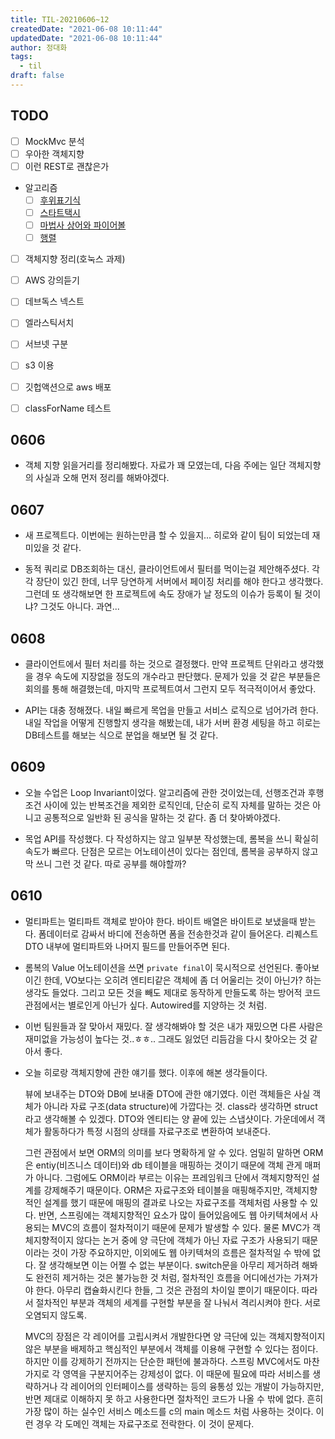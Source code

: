 ```yaml
---
title: TIL-20210606~12
createdDate: "2021-06-08 10:11:44"
updatedDate: "2021-06-08 10:11:44"
author: 정대화
tags:
  - til
draft: false
---
```


## TODO

- [ ] MockMvc 분석
- [ ] 우아한 객체지향
- [ ] 이런 REST로 괜찮은가
- 알고리즘
  - [ ] [후위표기식](https://www.acmicpc.net/problem/1918)
  - [ ] [스타트택시](https://www.acmicpc.net/problem/19238)
  - [ ] [마법사 상어와 파이어볼](https://www.acmicpc.net/problem/20056)
  - [ ] [행렬](https://www.acmicpc.net/problem/1080)

- [ ] 객체지향 정리(호눅스 과제)
- [ ] AWS 강의듣기
- [ ] 데브독스 넥스트

- [ ] 엘라스틱서치
- [ ] 서브넷 구분
- [ ] s3 이용
- [ ] 깃헙액션으로 aws 배포
- [ ] classForName 테스트

## 0606

- 객체 지향 읽을거리를 정리해봤다. 자료가 꽤 모였는데, 다음 주에는 일단 객체지향의 사실과 오해 먼저 정리를 해봐야겠다.

## 0607

- 새 프로젝트다. 이번에는 원하는만큼 할 수 있을지... 히로와 같이 팀이 되었는데 재미있을 것 같다.

- 동적 쿼리로 DB조회하는 대신, 클라이언트에서 필터를 먹이는걸 제안해주셨다. 각각 장단이 있긴 한데, 너무 당연하게 서버에서 페이징 처리를 해야 한다고 생각했다. 그런데 또 생각해보면 한 프로젝트에 속도 장애가 날 정도의 이슈가 등록이 될 것이냐? 그것도 아니다. 과연...

## 0608

- 클라이언트에서 필터 처리를 하는 것으로 결정했다. 만약 프로젝트 단위라고 생각했을 경우 속도에 지장없을 정도의 개수라고 판단했다. 문제가 있을 것 같은 부분들은 회의를 통해 해결했는데, 마지막 프로젝트여서 그런지 모두 적극적이어서 좋았다.

- API는 대충 정해졌다. 내일 빠르게 목업을 만들고 서비스 로직으로 넘어가려 한다. 내일 작업을 어떻게 진행할지 생각을 해봤는데, 내가 서버 환경 세팅을 하고 히로는 DB테스트를 해보는 식으로 분업을 해보면 될 것 같다.

## 0609

- 오늘 수업은 Loop Invariant이었다. 알고리즘에 관한 것이었는데, 선행조건과 후행조건 사이에 있는 반복조건을 제외한 로직인데, 단순히 로직 자체를 말하는 것은 아니고 공통적으로 일반화 된 공식을 말하는 것 같다. 좀 더 찾아봐야겠다.

- 목업 API를 작성했다. 다 작성하지는 않고 일부분 작성했는데, 롬복을 쓰니 확실히 속도가 빠르다. 단점은 모르는 어노테이션이 있다는 점인데, 롬복을 공부하지 않고 막 쓰니 그런 것 같다. 따로 공부를 해야할까?

## 0610

- 멀티파트는 멀티파트 객체로 받아야 한다. 바이트 배열은 바이트로 보냈을때 받는다. 폼데이터로 감싸서 바디에 전송하면 폼을 전송한것과 같이 들어온다. 리퀘스트 DTO 내부에 멀티파트와 나머지 필드를 만들어주면 된다.

- 롬복의 Value 어노테이션을 쓰면 `private final`이 묵시적으로 선언된다. 좋아보이긴 한데, VO보다는 오히려 엔티티같은 객체에 좀 더 어울리는 것이 아닌가? 하는 생각도 들었다. 그리고 모든 것을 빼도 제대로 동작하게 만들도록 하는 방어적 코드 관점에서는 별로인게 아닌가 싶다. Autowired를 지양하는 것 처럼.

- 이번 팀원들과 잘 맞아서 재밌다. 잘 생각해봐야 할 것은 내가 재밌으면 다른 사람은 재미없을 가능성이 높다는 것..ㅎㅎ.. 그래도 잃었던 리듬감을 다시 찾아오는 것 같아서 좋다.

- 오늘 히로랑 객체지향에 관한 얘기를 했다. 이후에 해본 생각들이다.

  뷰에 보내주는 DTO와 DB에 보내줄 DTO에 관한 얘기였다. 이런 객체들은 사실 객체가 아니라 자료 구조(data structure)에 가깝다는 것. class라 생각하면 struct라고 생각해볼 수 있겠다. DTO와 엔티티는 양 끝에 있는 스냅샷이다. 가운데에서 객체가 활동하다가 특정 시점의 상태를 자료구조로 변환하여 보내준다.

  그런 관점에서 보면 ORM의 의미를 보다 명확하게 알 수 있다. 엄밀히 말하면 ORM은 entiy(비즈니스 데이터)와 db 테이블을 매핑하는 것이기 때문에 객체 관게 매퍼가 아니다. 그럼에도 ORM이라 부르는 이유는 프레임워크 단에서 객체지향적인 설계를 강제해주기 때문이다. ORM은 자료구조와 테이블을 매핑해주지만, 객체지향 적인 설계를 했기 때문에 매핑의 결과로 나오는 자료구조를 객체처럼 사용할 수 있다. 반면, 스프링에는 객체지향적인 요소가 많이 들어있음에도 웹 아키텍쳐에서 사용되는 MVC의 흐름이 절차적이기 때문에 문제가 발생할 수 있다. 물론 MVC가 객체지향적이지 않다는 논거 중에 양 극단에 객체가 아닌 자료 구조가 사용되기 때문이라는 것이 가장 주요하지만, 이외에도 웹 아키텍쳐의 흐름은 절차적일 수 밖에 없다. 잘 생각해보면 이는 어쩔 수 없는 부분이다. switch문을 아무리 제거하려 해봐도 완전히 제거하는 것은 불가능한 것 처럼, 절차적인 흐름을 어디에선가는 가져가야 한다. 아무리 캡슐화시킨다 한들, 그 것은 관점의 차이일 뿐이기 때문이다. 따라서 절차적인 부분과 객체의 세계를 구현할 부분을 잘 나눠서 격리시켜야 한다. 서로 오염되지 않도록.

  MVC의 장점은 각 레이어를 고립시켜서 개발한다면 양 극단에 있는 객체지향적이지 않은 부분을 배제하고 핵심적인 부분에서 객체를 이용해 구현할 수 있다는 점이다. 하지만 이를 강제하기 전까지는 단순한 패턴에 불과하다. 스프링 MVC에서도 마찬가지로 각 영역을 구분지어주는 강제성이 없다. 이 때문에 필요에 따라 서비스를 생략하거나 각 레이어의 인터페이스를 생략하는 등의 융통성 있는 개발이 가능하지만, 반면 제대로 이해하지 못 하고 사용한다면 절차적인 코드가 나올 수 밖에 없다. 흔히 가장 많이 하는 실수인 서비스 메소드를 c의 main 메소드 처럼 사용하는 것이다. 이런 경우 각 도메인 객체는 자료구조로 전락한다. 이 것이 문제다.
